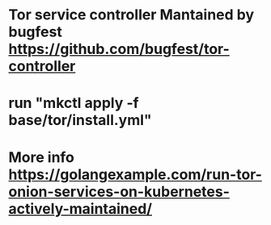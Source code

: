 # Tor service controller Mantained by bugfest https://github.com/bugfest/tor-controller
# run "mkctl apply -f base/tor/install.yml"
# More info https://golangexample.com/run-tor-onion-services-on-kubernetes-actively-maintained/